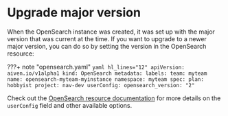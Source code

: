 Upgrade major version
=====================

When the OpenSearch instance was created, it was set up with the major version that was current at the time.
If you want to upgrade to a newer major version, you can do so by setting the version in the OpenSearch resource:

???+ note "opensearch.yaml"
    ```yaml hl_lines="12"
    apiVersion: aiven.io/v1alpha1
    kind: OpenSearch
    metadata:
      labels:
        team: myteam
      name: opensearch-myteam-myinstance
      namespace: myteam
    spec:
      plan: hobbyist
      project: nav-dev
      userConfig:
        opensearch_version: "2"
    ```

Check out the [OpenSearch resource documentation](https://aiven.github.io/aiven-operator/resources/opensearch.html#spec.userConfig) for more details on the `userConfig` field and other available options.
